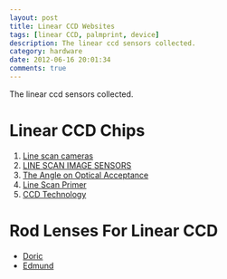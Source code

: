```yaml
---
layout: post
title: Linear CCD Websites  
tags: [linear CCD, palmprint, device]
description: The linear ccd sensors collected.
category: hardware
date: 2012-06-16 20:01:34
comments: true
---
```


The linear ccd sensors collected.

<!--more-->

# Linear CCD Chips
1. [Line scan cameras](http://www.rapitron.it/guidalinscanE.htm)  
2. [LINE SCAN IMAGE SENSORS](http://www.awaiba.com/en/products/linescan-image-sensors/)  
3. [The Angle on Optical Acceptance](http://blog.teledynedalsa.com/2012/05/the-angle-on-optical-acceptance/)  
4. [Line Scan Primer](http://www.teledynedalsa.com/mv/knowledge/linescanprimer.aspx)  
5. [CCD Technology](http://www.teledynedalsa.com/sensors/products/ccd.aspx)  

# Rod Lenses For Linear CCD
+ [Doric](http://www.doriclenses.com/produits/121.html)
+ [Edmund](http://www.edmundoptics.com/optics/optical-lenses/cylinder-lenses/rod-lenses/2092)
